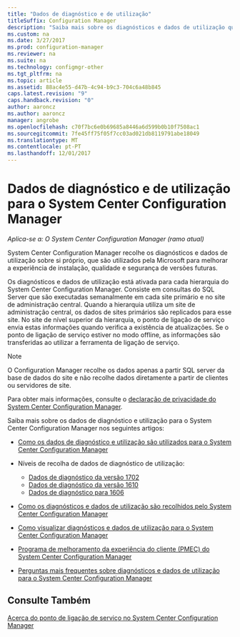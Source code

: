 ```yaml
---
title: "Dados de diagnóstico e de utilização"
titleSuffix: Configuration Manager
description: "Saiba mais sobre os diagnósticos e dados de utilização que o System Center Configuration Manager recolhe sobre si próprio."
ms.custom: na
ms.date: 3/27/2017
ms.prod: configuration-manager
ms.reviewer: na
ms.suite: na
ms.technology: configmgr-other
ms.tgt_pltfrm: na
ms.topic: article
ms.assetid: 88ac4e55-d47b-4c94-b9c3-704c6a48b845
caps.latest.revision: "9"
caps.handback.revision: "0"
author: aaroncz
ms.author: aaroncz
manager: angrobe
ms.openlocfilehash: c70f7bc6e0b69685a8446a6d599b0b10f7508ac1
ms.sourcegitcommit: 7fe45ff75f05f7cc03ad021db8119791abe18049
ms.translationtype: MT
ms.contentlocale: pt-PT
ms.lasthandoff: 12/01/2017
---
```

# <a name="diagnostics-and-usage-data-for-system-center-configuration-manager"></a>Dados de diagnóstico e de utilização para o System Center Configuration Manager

*Aplica-se a: O System Center Configuration Manager (ramo atual)*

System Center Configuration Manager recolhe os diagnósticos e dados de utilização sobre si próprio, que são utilizados pela Microsoft para melhorar a experiência de instalação, qualidade e segurança de versões futuras.  

 Os diagnósticos e dados de utilização está ativada para cada hierarquia do System Center Configuration Manager. Consiste em consultas do SQL Server que são executadas semanalmente em cada site primário e no site de administração central. Quando a hierarquia utiliza um site de administração central, os dados de sites primários são replicados para esse site. No site de nível superior da hierarquia, o ponto de ligação de serviço envia estas informações quando verifica a existência de atualizações. Se o ponto de ligação de serviço estiver no modo offline, as informações são transferidas ao utilizar a ferramenta de ligação de serviço.  

> [!NOTE]  
>  O Configuration Manager recolhe os dados apenas a partir SQL server da base de dados do site e não recolhe dados diretamente a partir de clientes ou servidores de site.  

 Para obter mais informações, consulte o [declaração de privacidade do System Center Configuration Manager](http://go.microsoft.com/fwlink/?LinkID=626527).  

 Saiba mais sobre os dados de diagnóstico e utilização para o System Center Configuration Manager nos seguintes artigos:  

-   [Como os dados de diagnóstico e utilização são utilizados para o System Center Configuration Manager](../../../core/plan-design/diagnostics/how-diagnostics-and-usage-data-is-used.md)  

-   Níveis de recolha de dados de diagnóstico de utilização:
    - [Dados de diagnóstico da versão 1702](/sccm/core/plan-design/diagnostics/levels-of-diagnostic-usage-data-collection-1702)      
    - [Dados de diagnóstico da versão 1610](/sccm/core/plan-design/diagnostics/levels-of-diagnostic-usage-data-collection-1610)  
    - [Dados de diagnóstico para 1606](/sccm/core/plan-design/diagnostics/levels-of-diagnostic-usage-data-collection-1606)    

<!--
    - [Diagnostic data for 1602](/sccm/core/plan-design/diagnostics/levels-of-diagnostic-usage-data-collection-1602)
    - [Diagnostic data for  1511](/sccm/core/plan-design/diagnostics/levels-of-diagnostic-usage-data-collection-1511)
-->

-   [Como os diagnósticos e dados de utilização são recolhidos pelo System Center Configuration Manager](../../../core/plan-design/diagnostics/how-diagnostics-and-usage-data-is-collected.md)  

-   [Como visualizar diagnósticos e dados de utilização para o System Center Configuration Manager](../../../core/plan-design/diagnostics/view-diagnostics-and-usage-data.md)  

-   [Programa de melhoramento da experiência do cliente (PMEC) do System Center Configuration Manager](../../../core/plan-design/diagnostics/customer-experience-improvement-program-ceip.md)  

-   [Perguntas mais frequentes sobre diagnósticos e dados de utilização para o System Center Configuration Manager](../../../core/understand/frequently-asked-questions-about-diagnostics-and-usage-data.md)  

## <a name="see-also"></a>Consulte Também  
 [Acerca do ponto de ligação de serviço no System Center Configuration Manager](../../../core/servers/deploy/configure/about-the-service-connection-point.md)
